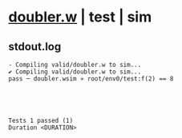 # [doubler.w](../../../../examples/tests/valid/doubler.w) | test | sim

## stdout.log
```log
- Compiling valid/doubler.w to sim...
✔ Compiling valid/doubler.w to sim...
pass ─ doubler.wsim » root/env0/test:f(2) == 8
 




Tests 1 passed (1) 
Duration <DURATION>

```


